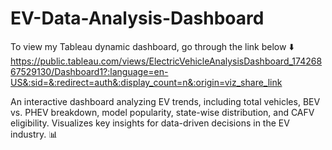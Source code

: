 # EV-Data-Analysis-Dashboard
To view my Tableau dynamic dashboard, go through the link below ⬇️
https://public.tableau.com/views/ElectricVehicleAnalysisDashboard_17426867529130/Dashboard1?:language=en-US&:sid=&:redirect=auth&:display_count=n&:origin=viz_share_link

An interactive dashboard analyzing EV trends, including total vehicles, BEV vs. PHEV breakdown, model popularity, state-wise distribution, and CAFV eligibility. Visualizes key insights for data-driven decisions in the EV industry. 📊
